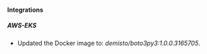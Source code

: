 
#### Integrations

##### AWS-EKS

- Updated the Docker image to: *demisto/boto3py3:1.0.0.3165705*.


